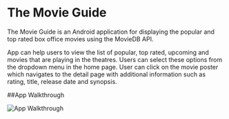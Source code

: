 # The Movie Guide

The Movie Guide is an Android application for displaying the popular and top rated box office movies using 
the MovieDB API. 

App can help users to view the list of popular, top rated, upcoming and movies that are playing in the theatres. Users can select these options from the dropdown menu in the home page.
  User can click on the movie poster which navigates to the detail page with additional information such as rating, title, release date and synopsis.
  
##App Walkthrough   
   
 <img src='https://github.com/YSulekha/MovieGuide/blob/master/GMovieGuideStage.gif' title='App Walkthrough' width='' alt='App Walkthrough' />
